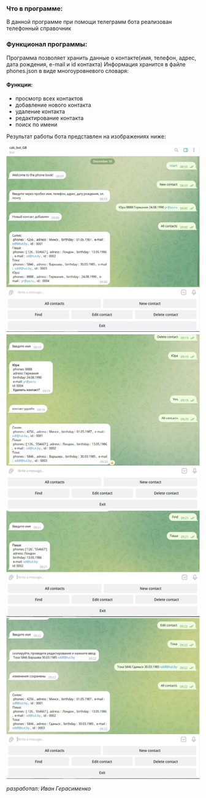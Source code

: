### Что в программе:
В данной программе при помощи телеграмм бота реализован телефонный справочник
### Функционал программы:
Программа позволяет хранить данные о контакте(имя, телефон, адрес, дата рождения, e-mail и id контакта)
Информация хранится в файле  phones.json в виде многоуровневого словаря: 
 
#### Функции:
+ просмотр всех контактов
+ добавление нового контакта
+ удаление контакта
+ редактирование контакта
+ поиск по имени


Результат работы бота представлен на изображениях ниже:

![Image](1.jpg)
![Image](2.jpg)
![Image](3.jpg)
![Image](4.jpg)

*разработал: Иван Герасименко*

